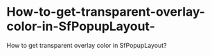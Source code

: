 # How-to-get-transparent-overlay-color-in-SfPopupLayout-
How to get transparent overlay color in SfPopupLayout?

